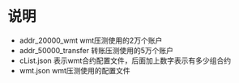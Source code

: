 # 说明

- addr_20000_wmt wmt压测使用的2万个账户
- addr_50000_transfer 转账压测使用的5万个账户
- cList.json 表示wmt合约配置文件，后面加上数字表示有多少组合约
- wmt.json wmt压测使用的配置文件
